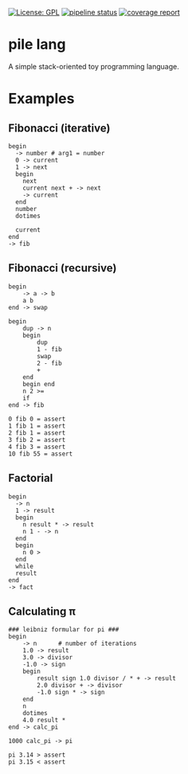 [![License: GPL](https://img.shields.io/badge/License-GPLv3-blue.svg)](https://www.gnu.org/licenses/gpl-3.0)
[![pipeline status](https://gitlab.com/0x28/pile-lang/badges/master/pipeline.svg)](https://gitlab.com/0x28/pile-lang/pipelines)
[![coverage report](https://gitlab.com/0x28/pile-lang/badges/master/coverage.svg)](https://0x28.gitlab.io/pile-lang/)

# pile lang

A simple stack-oriented toy programming language.

# Examples

## Fibonacci (iterative)
```
begin
  -> number # arg1 = number
  0 -> current
  1 -> next
  begin
    next
    current next + -> next
    -> current
  end
  number
  dotimes

  current
end
-> fib

```

## Fibonacci (recursive)
```
begin
    -> a -> b
    a b
end -> swap

begin
    dup -> n
    begin
        dup
        1 - fib
        swap
        2 - fib
        +
    end
    begin end
    n 2 >=
    if
end -> fib

0 fib 0 = assert
1 fib 1 = assert
2 fib 1 = assert
3 fib 2 = assert
4 fib 3 = assert
10 fib 55 = assert

```

## Factorial
```
begin
  -> n
  1 -> result
  begin
    n result * -> result
    n 1 - -> n
  end
  begin
    n 0 >
  end
  while
  result
end
-> fact

```

## Calculating π
```
### leibniz formular for pi ###
begin
    -> n      # number of iterations
    1.0 -> result
    3.0 -> divisor
    -1.0 -> sign
    begin
        result sign 1.0 divisor / * + -> result
        2.0 divisor + -> divisor
        -1.0 sign * -> sign
    end
    n
    dotimes
    4.0 result *
end -> calc_pi

1000 calc_pi -> pi

pi 3.14 > assert
pi 3.15 < assert

```

